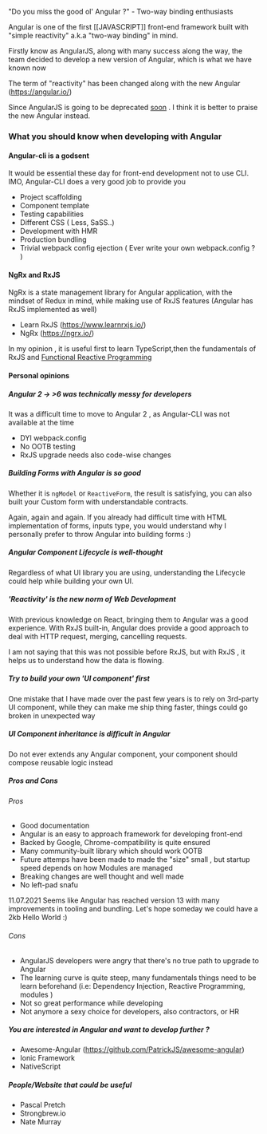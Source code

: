 "Do you miss the good ol' Angular ?" - Two-way binding enthusiasts

Angular is one of the first [[JAVASCRIPT]] front-end framework built with "simple reactivity" a.k.a "two-way binding" in mind.

Firstly know as AngularJS, along with many success along the way, the team decided to develop a new version of Angular, which is what we have known now

The term of "reactivity" has been changed along with the new Angular (https://angular.io/)

Since AngularJS is going to be deprecated [soon](https://blog.angular.io/stable-angularjs-and-long-term-support-7e077635ee9c) . I think it is better to praise the new Angular instead.


### What you should know when developing with Angular

#### Angular-cli is a godsent
It would be essential these day for front-end development not to use CLI. IMO, Angular-CLI does a very good job to provide you
- Project scaffolding
- Component template
- Testing capabilities
- Different CSS ( Less, SaSS..)
- Development with HMR
- Production bundling
- Trivial webpack config ejection ( Ever write your own webpack.config ? )

#### NgRx and RxJS
NgRx is a state management library for Angular application, with the mindset of Redux in mind, while making use of RxJS features (Angular has RxJS implemented as well)

- Learn RxJS (https://www.learnrxjs.io/)
- NgRx (https://ngrx.io/)

In my opinion , it is useful first to learn TypeScript,then the fundamentals of RxJS and [Functional Reactive Programming](https://github.com/5c0r/live-then-learn/blob/master/Thoughts/[[JAVASCRIPT]]_FRP.md) 

#### Personal opinions
##### Angular 2 -> >6 was technically messy for developers
It was a difficult time to move to Angular 2 , as Angular-CLI was not available at the time
- DYI webpack.config
- No OOTB testing
- RxJS upgrade needs also code-wise changes

##### Building Forms with Angular is so good
Whether it is `ngModel` or `ReactiveForm`, the result is satisfying, you can also built your Custom form with understandable contracts.

Again, again and again. If you already had difficult time with HTML implementation of forms, inputs type, you would understand why I personally prefer to throw Angular into building forms :)

##### Angular Component Lifecycle is well-thought
Regardless of what UI library you are using, understanding the Lifecycle could help while building your own UI.

##### 'Reactivity' is the new norm of Web Development
With previous knowledge on React, bringing them to Angular was a good experience. With RxJS built-in, Angular does provide a good approach to deal with HTTP request, merging, cancelling requests. 

I am not saying that this was not possible before RxJS, but with RxJS , it helps us to understand how the data is flowing.

##### Try to build your own 'UI component' first
One mistake that I have made over the past few years is to rely on 3rd-party UI component, while they can make me ship thing faster, things could go broken in unexpected way

##### UI Component inheritance is difficult in Angular
Do not ever extends any Angular component, your component should compose reusable logic instead 

##### Pros and Cons

###### Pros
- Good documentation
- Angular is an easy to approach framework for developing front-end
- Backed by Google, Chrome-compatibility is quite ensured
- Many community-built library which should work OOTB
- Future attemps have been made to made the "size" small , but startup speed depends on how Modules are managed
- Breaking changes are well thought and well made
- No left-pad snafu

11.07.2021
Seems like Angular has reached version 13 with many improvements in tooling and bundling. Let's hope someday we could have a 2kb Hello World :)


###### Cons
- AngularJS developers were angry that there's no true path to upgrade to Angular
- The learning curve is quite steep, many fundamentals things need to be learn beforehand (i.e: Dependency Injection, Reactive Programming, modules )
- Not so great performance while developing
- Not anymore a sexy choice for developers, also contractors, or HR


##### You are interested in Angular and want to develop further ?
- Awesome-Angular (https://github.com/PatrickJS/awesome-angular)
- Ionic Framework
- NativeScript

##### People/Website that could be useful
- Pascal Pretch
- Strongbrew.io
- Nate Murray
